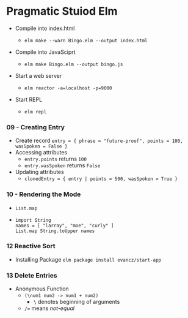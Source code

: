 # Pragmatic Stuiod Elm

* Compile into index.html
  * `elm make --warn Bingo.elm --output index.html`

* Compile into JavaSciprt
  * `elm make Bingo.elm --output bingo.js`

* Start a web server
  * `elm reactor -a=localhost -p=9000`

* Start REPL
  * `elm repl`

### 09 - Creating Entry

* Create record
  `entry = { phrase = "future-proof", points = 100, wasSpoken = False }`
* Accessing attributes
  * `entry.points` returns `100`
  * `entry.wasSpoken` returns `False`
* Updating attributes
  * `clonedEntry = { entry | points = 500, wasSpoken = True }`

### 10 - Rendering the Mode

* `List.map`
* ```
  import String
  names = [ "larray", "moe", "curly" ]
  List.map String.toUpper names
  ```

### 12 Reactive Sort

* Installing Package
  `elm package install evancz/start-app`

### 13 Delete Entries

* Anonymous Function
  * `(\num1 num2 -> num1 + num2)`
    * `\` denotes beginning of arguments
  * `/=` means *not-equal*

